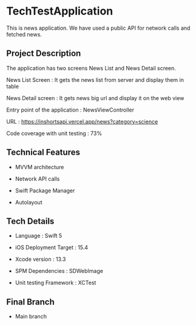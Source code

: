 # TechTestApplication
This is news application. We have used a public API for network calls and fetched news.

## Project Description
The application has two screens News List and News Detail screen.

News List Screen : It gets the news list from server and display them in table

News Detail screen : It gets news big url and display it on the web view

Entry point of the application : NewsViewController

URL : https://inshortsapi.vercel.app/news?category=science

Code coverage with unit testing : 73% 

## Technical Features
* MVVM architecture

* Network API calls

* Swift Package Manager

* Autolayout

## Tech Details
* Language : Swift 5

* iOS Deployment Target : 15.4

* Xcode version : 13.3

* SPM Dependencies : SDWebImage

* Unit testing Framework : XCTest

## Final Branch
* Main branch
